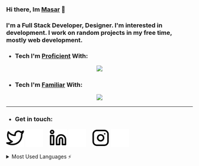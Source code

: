 ### Hi there, Im [Masar]() 👋

### I'm a Full Stack Developer, Designer. I'm interested in development. I work on random projects in my free time, mostly web development.



- ### Tech I'm [Proficient]() With:
<p align="center">
  <a href="https://skillicons.dev">
    <img src="https://skillicons.dev/icons?i=css,bots,firebase,html,js,mongodb,nextjs,nodejs,react,tailwind,ts,ps,sass" />
  </a>
</p>

- ### Tech I'm [Familiar]() With:
<p align="center">
  <a href="https://skillicons.dev">
    <img src="https://skillicons.dev/icons?i=py,java,vue,swift" />
  </a>
</p>

---

- ### Get in touch:   

[![website](./img/twitter-light.svg)](https://twitter.com/#gh-light-mode-only)
[![website](./img/twitter-dark.svg)](https://twitter.com/#gh-dark-mode-only)
&nbsp;&nbsp;
[![website](./img/linkedin-light.svg)](https://linkedin.com/in/#gh-light-mode-only)
[![website](./img/linkedin-dark.svg)](https://linkedin.com/in/#gh-dark-mode-only)
&nbsp;&nbsp;
[![website](./img/instagram-light.svg)](https://instagram.com/#gh-light-mode-only)
[![website](./img/instagram-dark.svg)](https://instagram.com/#gh-dark-mode-only)

<details>
  <summary>Most Used Languages ⚡</summary>
  
  [![Top Langs](https://github-readme-stats.vercel.app/api/top-langs/?username=M4s4rHakiqi&layout=compact)](https://github.com/anuraghazra/github-readme-stats)
</details>
